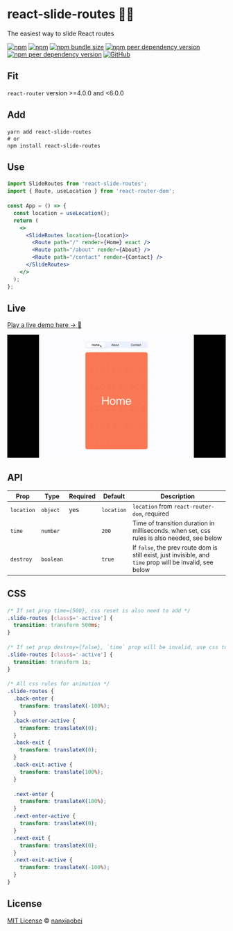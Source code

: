 # react-slide-routes 🏄‍♂️

The easiest way to slide React routes

[![npm](https://img.shields.io/npm/v/react-slide-routes.svg?style=flat-square)](https://www.npmjs.com/package/react-slide-routes)
[![npm](https://img.shields.io/npm/dt/react-slide-routes?style=flat-square)](https://www.npmtrends.com/react-slide-routes)
[![npm bundle size](https://img.shields.io/bundlephobia/minzip/react-slide-routes?style=flat-square)](https://bundlephobia.com/result?p=react-slide-routes)
[![npm peer dependency version](https://img.shields.io/npm/dependency-version/react-slide-routes/peer/react?style=flat-square)](https://github.com/facebook/react)
[![npm peer dependency version](https://img.shields.io/npm/dependency-version/react-slide-routes/peer/react-router?style=flat-square)](https://github.com/ReactTraining/react-router)
[![GitHub](https://img.shields.io/github/license/nanxiaobei/react-slide-routes?style=flat-square)](https://github.com/nanxiaobei/react-slide-routes/blob/master/LICENSE)

## Fit

`react-router` version >=4.0.0 and <6.0.0

## Add

```shell script
yarn add react-slide-routes
# or
npm install react-slide-routes
```

## Use

```jsx
import SlideRoutes from 'react-slide-routes';
import { Route, useLocation } from 'react-router-dom';

const App = () => {
  const location = useLocation();
  return (
    <>
      <SlideRoutes location={location}>
        <Route path="/" render={Home} exact />
        <Route path="/about" render={About} />
        <Route path="/contact" render={Contact} />
      </SlideRoutes>
    </>
  );
};
```

## Live

[Play a live demo here → 🤳](https://codesandbox.io/s/react-slide-routes-bnzlu)

![live](live.gif)

## API

| Prop       | Type      | Required | Default    | Description                                                                                               |
| ---------- | --------- | -------- | ---------- | --------------------------------------------------------------------------------------------------------- |
| `location` | `object`  | yes      | `location` | `location` from `react-router-dom`, required                                                              |
| `time`     | `number`  |          | `200`      | Time of transition duration in milliseconds. when set, css rules is also needed, see below                |
| `destroy`  | `boolean` |          | `true`     | If `false`, the prev route dom is still exist, just invisible, and `time` prop will be invalid, see below |

## CSS

```css
/* If set prop time={500}, css reset is also need to add */
.slide-routes [class$='-active'] {
  transition: transform 500ms;
}

/* If set prop destroy={false}, `time` prop will be invalid, use css to set duration */
.slide-routes [class$='-active'] {
  transition: transform 1s;
}

/* All css rules for animation */
.slide-routes {
  .back-enter {
    transform: translateX(-100%);
  }
  .back-enter-active {
    transform: translateX(0);
  }
  .back-exit {
    transform: translateX(0);
  }
  .back-exit-active {
    transform: translate(100%);
  }

  .next-enter {
    transform: translateX(100%);
  }
  .next-enter-active {
    transform: translateX(0);
  }
  .next-exit {
    transform: translateX(0);
  }
  .next-exit-active {
    transform: translateX(-100%);
  }
}
```

## License

[MIT License](https://github.com/nanxiaobei/react-slide-routes/blob/master/LICENSE) © [nanxiaobei](https://mrlee.me/)
